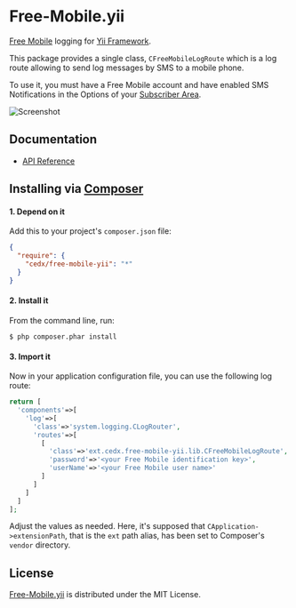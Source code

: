 # Free-Mobile.yii
[Free Mobile](http://mobile.free.fr) logging for [Yii Framework](http://www.yiiframework.com).

This package provides a single class, `CFreeMobileLogRoute`
which is a log route allowing to send log messages by SMS to a mobile phone.

To use it, you must have a Free Mobile account and have enabled SMS Notifications
in the Options of your [Subscriber Area](https://mobile.free.fr/moncompte).

![Screenshot](http://dev.belin.io/free-mobile.yii/img/screenshot.jpg)

## Documentation
- [API Reference](http://dev.belin.io/free-mobile.yii/api)

## Installing via [Composer](https://getcomposer.org)

#### 1. Depend on it
Add this to your project's `composer.json` file:

```json
{
  "require": {
    "cedx/free-mobile-yii": "*"
  }
}
```

#### 2. Install it
From the command line, run:

```shell
$ php composer.phar install
```

#### 3. Import it
Now in your application configuration file, you can use the following log route:

```php
return [
  'components'=>[
    'log'=>[
      'class'=>'system.logging.CLogRouter',
      'routes'=>[
        [
          'class'=>'ext.cedx.free-mobile-yii.lib.CFreeMobileLogRoute',
          'password'=>'<your Free Mobile identification key>',
          'userName'=>'<your Free Mobile user name>'
        ]
      ]
    ]
  ]
];
```

Adjust the values as needed. Here, it's supposed that `CApplication->extensionPath`,
that is the `ext` path alias, has been set to Composer's `vendor` directory.

## License
[Free-Mobile.yii](https://packagist.org/packages/cedx/free-mobile-yii) is distributed under the MIT License.
